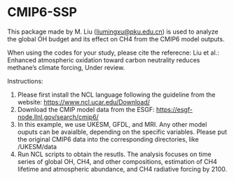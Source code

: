 # CMIP6-SSP

This package made by M. Liu (liumingxu@pku.edu.cn) is used to analyze the global OH budget and its effect on CH4 from the CMIP6 model outputs. 

When using the codes for your study, please cite the referecne:
Liu et al.: Enhanced atmospheric oxidation toward carbon neutrality reduces methane’s climate forcing, Under review.

Instructions:

1. Please first install the NCL language following the guideline from the website: https://www.ncl.ucar.edu/Download/
2. Download the CMIP model data from the ESGF: https://esgf-node.llnl.gov/search/cmip6/
3. In this example, we use UKESM, GFDL, and MRI. Any other model ouputs can be avaialble, depending on the specific variables.
   Please put the original CMIP6 data into the corresponding directories, like /UKESM/data
4. Run NCL scripts to obtain the resutls. The analysis focuses on time series of global OH, CH4, and other compositions, estimation of CH4 lifetime and atmospheric abundance, and CH4 radiative forcing by 2100. 
